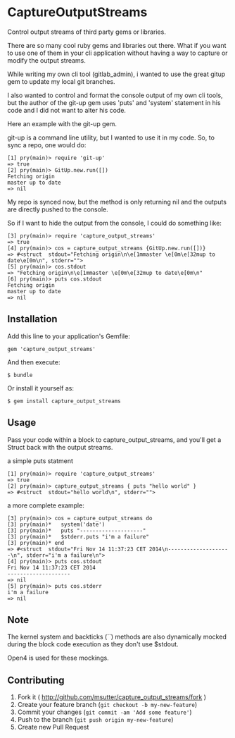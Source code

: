 # CaptureOutputStreams

Control output streams of third party gems or libraries.

There are so many cool ruby gems and libraries out there.
What if you want to use one of them in your cli application
without having a way to capture or modify the output streams.

While writing my own cli tool (gitlab_admin), i wanted to use the
great gitup gem to update my local git branches.

I also wanted to control and format the console output of my own cli tools,
but the author of the git-up gem uses 'puts' and 'system' statement in his
code and I did not want to alter his code.

Here an example with the git-up gem.

git-up is a command line utility, but I wanted to use it in my code.
So, to sync a repo, one would do:

    [1] pry(main)> require 'git-up'
    => true
    [2] pry(main)> GitUp.new.run([])
    Fetching origin
    master up to date
    => nil

My repo is synced now, but the method is only returning nil and the
outputs are directly pushed to the console.

So if I want to hide the output from the console, I could do something like:

    [3] pry(main)> require 'capture_output_streams'
    => true
    [4] pry(main)> cos = capture_output_streams {GitUp.new.run([])}
    => #<struct  stdout="Fetching origin\n\e[1mmaster \e[0m\e[32mup to date\e[0m\n", stderr="">
    [5] pry(main)> cos.stdout
    => "Fetching origin\n\e[1mmaster \e[0m\e[32mup to date\e[0m\n"
    [6] pry(main)> puts cos.stdout
    Fetching origin
    master up to date
    => nil

## Installation

Add this line to your application's Gemfile:

    gem 'capture_output_streams'

And then execute:

    $ bundle

Or install it yourself as:

    $ gem install capture_output_streams

## Usage

Pass your code within a block to capture_output_streams, and you'll get a
Struct back with the output streams.

a simple puts statment

    [1] pry(main)> require 'capture_output_streams'
    => true
    [2] pry(main)> capture_output_streams { puts "hello world" }
    => #<struct  stdout="hello world\n", stderr="">

a more complete example:

    [3] pry(main)> cos = capture_output_streams do
    [3] pry(main)*   system('date')
    [3] pry(main)*   puts "--------------------"
    [3] pry(main)*   $stderr.puts "i'm a failure"
    [3] pry(main)* end
    => #<struct  stdout="Fri Nov 14 11:37:23 CET 2014\n--------------------\n", stderr="i'm a failure\n">
    [4] pry(main)> puts cos.stdout
    Fri Nov 14 11:37:23 CET 2014
    --------------------
    => nil
    [5] pry(main)> puts cos.stderr
    i'm a failure
    => nil

## Note
The kernel system and backticks (``) methods are also dynamically mocked
during the block code execution as they don't use $stdout.

Open4 is used for these mockings.

## Contributing

1. Fork it ( http://github.com/msutter/capture_output_streams/fork )
2. Create your feature branch (`git checkout -b my-new-feature`)
3. Commit your changes (`git commit -am 'Add some feature'`)
4. Push to the branch (`git push origin my-new-feature`)
5. Create new Pull Request
